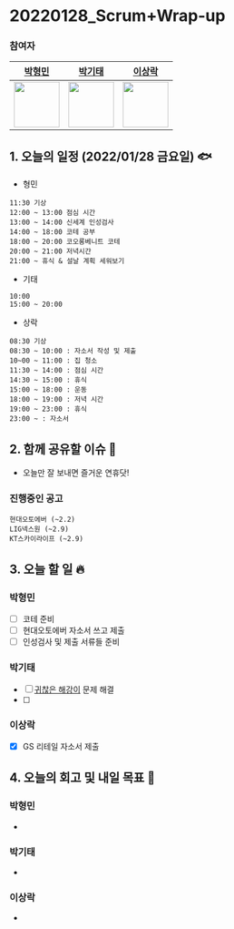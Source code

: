 # 20220128_Scrum+Wrap-up

### 참여자

| [박형민](https://github.com/npnppn)  | [박기태](https://github.com/idiot-kitto)   | [이상락](https://github.com/SangRakee)  |
| :------: | :------: | :------:
|<img src="https://github.com/npnppn.png" width="80"> | <img src="https://github.com/idiot-kitto.png" width="80">|<img src="https://github.com/SangRakee.png" width="80">

## 1. 오늘의 일정 (2022/01/28 금요일) 🐟

- 형민
```
11:30 기상 
12:00 ~ 13:00 점심 시간
13:00 ~ 14:00 신세계 인성검사
14:00 ~ 18:00 코테 공부
18:00 ~ 20:00 코오롱베니트 코테
20:00 ~ 21:00 저녁시간
21:00 ~ 휴식 & 설날 계획 세워보기
```

- 기태
```
10:00 
15:00 ~ 20:00 
```

- 상락
```
08:30 기상
08:30 ~ 10:00 : 자소서 작성 및 제출
10~00 ~ 11:00 : 집 청소
11:30 ~ 14:00 : 점심 시간
14:30 ~ 15:00 : 휴식
15:00 ~ 18:00 : 운동
18:00 ~ 19:00 : 저녁 시간
19:00 ~ 23:00 : 휴식
23:00 ~ : 자소서

```

## 2. 함께 공유할 이슈 💌
- 오늘만 잘 보내면 즐거운 연휴닷!

### 진행중인 공고
```
현대오토에버 (~2.2)
LIG넥스원 (~2.9)
KT스카이라이프 (~2.9)
```



## 3. 오늘 할 일 🔥



### 박형민
- [ ] 코테 준비
- [ ] 현대오토에버 자소서 쓰고 제출
- [ ] 인성검사 및 제출 서류들 준비

### 박기태

- [ ] [귀찮은 해강이](https://www.acmicpc.net/problem/24391) 문제 해결
- [ ] 


### 이상락
- [x] GS 리테일 자소서 제출


## 4. 오늘의 회고 및 내일 목표 🎈


    

### 박형민

- 

### 박기태

- 

### 이상락
- 
